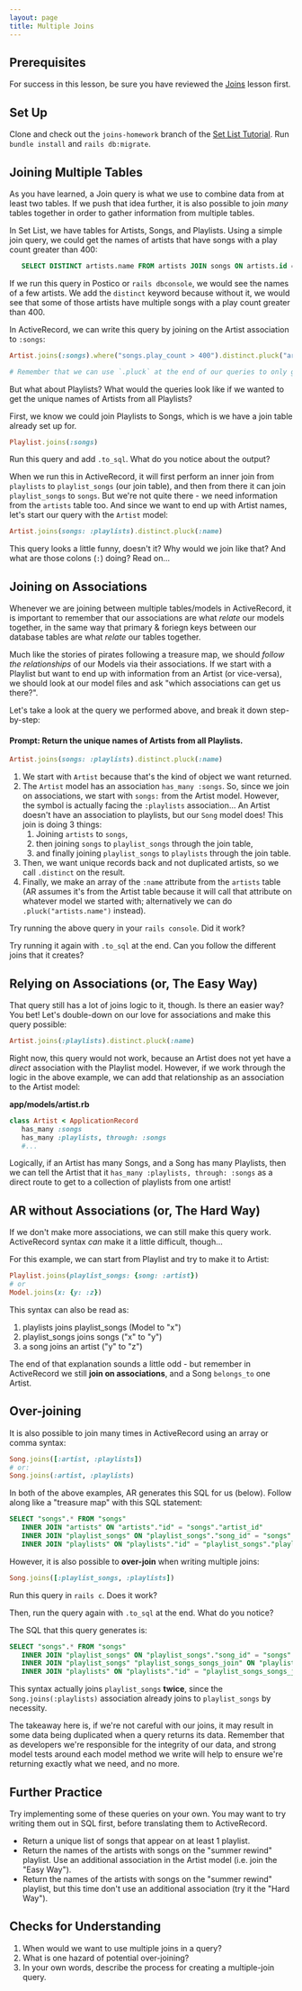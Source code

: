 ```yaml
---
layout: page
title: Multiple Joins
---
```


## Prerequisites
For success in this lesson, be sure you have reviewed the [Joins](./joins) lesson first. 

## Set Up
Clone and check out the `joins-homework` branch of the [Set List Tutorial](https://github.com/turingschool-examples/set-list-7/tree/joins-homework). Run `bundle install` and `rails db:migrate`.

## Joining Multiple Tables
As you have learned, a Join query is what we use to combine data from at least two tables. If we push that idea further, it is also possible to join *many* tables together in order to gather information from multiple tables. 

In Set List, we have tables for Artists, Songs, and Playlists. Using a simple join query, we could get the names of artists that have songs with a play count greater than 400: 

```sql
   SELECT DISTINCT artists.name FROM artists JOIN songs ON artists.id = songs.artist_id WHERE songs.play_count > 400;
```

If we run this query in Postico or `rails dbconsole`, we would see the names of a few artists. We add the `distinct` keyword because without it, we would see that some of those artists have multiple songs with a play count greater than 400. 
 
In ActiveRecord, we can write this query by joining on the Artist association to `:songs`: 
```ruby
Artist.joins(:songs).where("songs.play_count > 400").distinct.pluck("artists.name")

# Remember that we can use `.pluck` at the end of our queries to only grab the column we need in the format of an array. 
```

But what about Playlists? What would the queries look like if we wanted to get the unique names of Artists from all Playlists? 

First, we know we could join Playlists to Songs, which is we have a join table already set up for. 

```ruby
Playlist.joins(:songs)
```
Run this query and add `.to_sql`. What do you notice about the output? 

When we run this in ActiveRecord, it will first perform an inner join from `playlists` to `playlist_songs` (our join table), and then from there it can join `playlist_songs` to `songs`. But we're not quite there - we need information from the `artists` table too. And since we want to end up with Artist names, let's start our query with the `Artist` model: 

```ruby
Artist.joins(songs: :playlists).distinct.pluck(:name)
```

This query looks a little funny, doesn't it? Why would we join like that? And what are those colons (`:`) doing? Read on...

## Joining on Associations

Whenever we are joining between multiple tables/models in ActiveRecord, it is important to remember that our associations are what *relate* our models together, in the same way that primary & foriegn keys between our database tables are what *relate* our tables together. 

Much like the stories of pirates following a treasure map, we should *follow the relationships* of our Models via their associations. If we start with a Playlist but want to end up with information from an Artist (or vice-versa), we should look at our model files and ask "which associations can get us there?". 

Let's take a look at the query we performed above, and break it down step-by-step: 

#### Prompt: Return the unique names of Artists from all Playlists. 

```ruby
Artist.joins(songs: :playlists).distinct.pluck(:name)
```

1. We start with `Artist` because that's the kind of object we want returned. 
2. The `Artist` model has an association `has_many :songs`. So, since we join on associations, we start with `songs:` from the Artist model. However, the symbol is actually facing the `:playlists` association... An Artist doesn't have an association to playlists, but our `Song` model does! This join is doing 3 things: 
   1. Joining `artists` to `songs`, 
   2. then joining `songs` to `playlist_songs` through the join table, 
   3. and finally joining `playlist_songs` to `playlists` through the join table. 
3. Then, we want unique records back and not duplicated artists, so we call `.distinct` on the result. 
4. Finally, we make an array of the `:name` attribute from the `artists` table (AR assumes it's from the Artist table because it will call that attribute on whatever model we started with; alternatively we can do `.pluck("artists.name")` instead). 

Try running the above query in your `rails console`. Did it work? 

Try running it again with `.to_sql` at the end. Can you follow the different joins that it creates? 


## Relying on Associations (or, The Easy Way)
That query still has a lot of joins logic to it, though. Is there an easier way? You bet! Let's double-down on our love for associations and make this query possible: 

```ruby
Artist.joins(:playlists).distinct.pluck(:name)
```

Right now, this query would not work, because an Artist does not yet have a *direct* association with the Playlist model. However, if we work through the logic in the above example, we can add that relationship as an association to the Artist model: 

**app/models/artist.rb**
```ruby
class Artist < ApplicationRecord
   has_many :songs
   has_many :playlists, through: :songs
   #...
```

Logically, if an Artist has many Songs, and a Song has many Playlists, then we can tell the Artist that it `has_many :playlists, through: :songs` as a direct route to get to a collection of playlists from one artist! 

## AR without Associations (or, The Hard Way)

If we don't make more associations, we can still make this query work. ActiveRecord syntax *can* make it a little difficult, though...

For this example, we can start from Playlist and try to make it to Artist: 

```ruby
Playlist.joins(playlist_songs: {song: :artist})
# or 
Model.joins(x: {y: :z})
```

This syntax can also be read as: 

1. playlists joins playlist_songs (Model to "x")
2. playlist_songs joins songs ("x" to "y")
3. a song joins an artist ("y" to "z")

The end of that explanation sounds a little odd - but remember in ActiveRecord we still **join on associations**, and a Song `belongs_to` one Artist. 


## Over-joining
It is also possible to join many times in ActiveRecord using an array or comma syntax: 

```ruby
Song.joins([:artist, :playlists])
# or: 
Song.joins(:artist, :playlists)
```

In both of the above examples, AR generates this SQL for us (below). Follow along like a "treasure map" with this SQL statement: 
```sql
SELECT "songs".* FROM "songs" 
   INNER JOIN "artists" ON "artists"."id" = "songs"."artist_id" 
   INNER JOIN "playlist_songs" ON "playlist_songs"."song_id" = "songs"."id" 
   INNER JOIN "playlists" ON "playlists"."id" = "playlist_songs"."playlist_id";
```

However, it is also possible to **over-join** when writing multiple joins: 

```ruby
Song.joins([:playlist_songs, :playlists])
```
Run this query in `rails c`. Does it work? 

Then, run the query again with `.to_sql` at the end. What do you notice? 

The SQL that this query generates is: 
```sql
SELECT "songs".* FROM "songs" 
   INNER JOIN "playlist_songs" ON "playlist_songs"."song_id" = "songs"."id" 
   INNER JOIN "playlist_songs" "playlist_songs_songs_join" ON "playlist_songs_songs_join"."song_id" = "songs"."id" 
   INNER JOIN "playlists" ON "playlists"."id" = "playlist_songs_songs_join"."playlist_id";
```

This syntax actually joins `playlist_songs` **twice**, since the `Song.joins(:playlists)` association already joins to `playlist_songs` by necessity. 

The takeaway here is, if we're not careful with our joins, it may result in some data being duplicated when a query returns its data. Remember that as developers we're responsible for the integrity of our data, and strong model tests around each model method we write will help to ensure we're returning exactly what we need, and no more. 

## Further Practice
Try implementing some of these queries on your own. You may want to try writing them out in SQL first, before translating them to ActiveRecord. 

* Return a unique list of songs that appear on at least 1 playlist. 
* Return the names of the artists with songs on the "summer rewind" playlist. Use an additional association in the Artist model (i.e. join the "Easy Way"). 
* Return the names of the artists with songs on the "summer rewind" playlist, but this time don't use an additional association (try it the "Hard Way").

## Checks for Understanding
1. When would we want to use multiple joins in a query?
2. What is one hazard of potential over-joining? 
3. In your own words, describe the process for creating a multiple-join query. 

